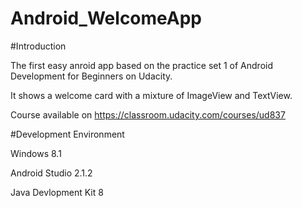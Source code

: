 # Android_WelcomeApp

#Introduction

The first easy anroid app based on the practice set 1 of Android Development for Beginners on Udacity.

It shows a welcome card with a mixture of ImageView and TextView.

Course available on https://classroom.udacity.com/courses/ud837

#Development Environment

Windows 8.1

Android Studio 2.1.2

Java Devlopment Kit 8
